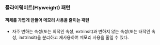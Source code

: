 ### 플라이웨이트(Flyweight) 패턴
#### 객체를 가볍게 만들어 메모리 사용을 줄이는 패턴

+ 자주 변하는 속성(또는 외적인 속성, extrinsit)과 변하지 않는 속성(또는 내적인 속성, instrinsit)을 분리하고 재사용하여 메모리 사용을 줄일 수 있다.

